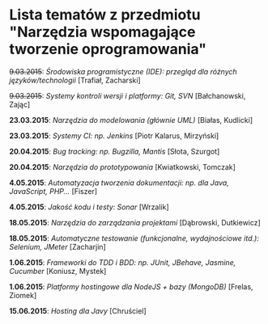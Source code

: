 # Lista tematów z przedmiotu "Narzędzia wspomagające tworzenie oprogramowania"

~~9.03.2015~~: *Środowiska programistyczne (IDE): przegląd dla różnych języków/technologii* [Trafiał, Zacharski]

~~9.03.2015~~: *Systemy kontroli wersji i platformy: Git, SVN* [Bałchanowski, Zając]

**23.03.2015**: *Narzędzia do modelowania (głównie UML)* [Białas, Kudlicki]

**23.03.2015**: *Systemy CI: np. Jenkins* [Piotr Kalarus, Mirzyński]

**20.04.2015**: *Bug tracking: np. Bugzilla, Mantis* [Słota, Szurgot]

**20.04.2015**: *Narzędzia do prototypowania* [Kwiatkowski, Tomczak]

**4.05.2015**: *Automatyzacja tworzenia dokumentacji: np. dla Java, JavaScript, PHP...* [Fiszer]

**4.05.2015**: *Jakość kodu i testy: Sonar* [Wrzalik]

**18.05.2015**: *Narzędzia do zarządzania projektami* [Dąbrowski, Dutkiewicz]

**18.05.2015**: *Automatyczne testowanie (funkcjonalne, wydajnościowe itd.): Selenium, JMeter* [Zacharjin]

**1.06.2015**: *Frameworki do TDD i BDD: np. JUnit, JBehave, Jasmine, Cucumber* [Koniusz, Mystek]

**1.06.2015**: *Platformy hostingowe dla NodeJS + bazy (MongoDB)* [Frelas, Ziomek]

**15.06.2015**: *Hosting dla Javy* [Chruściel]
